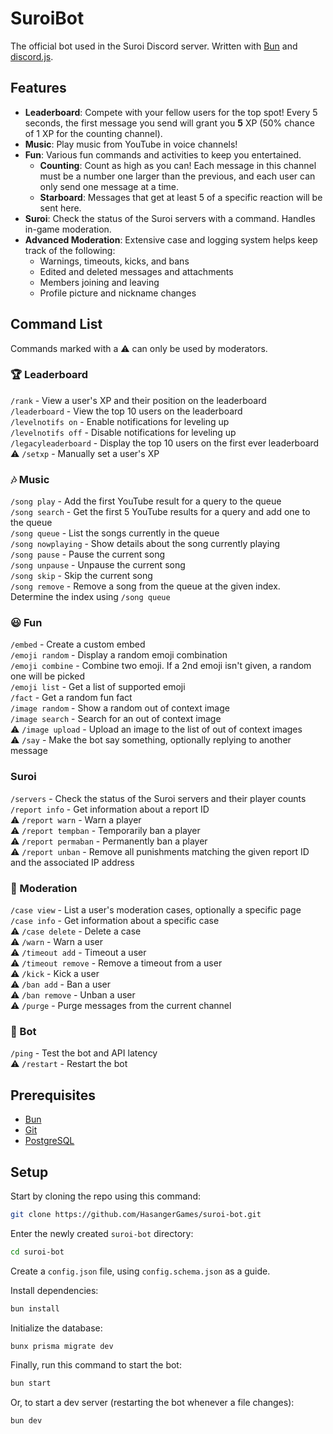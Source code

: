 # SuroiBot

The official bot used in the Suroi Discord server. Written with [Bun](https://bun.sh/) and [discord.js](https://discord.js.org/).

## Features
- **Leaderboard**: Compete with your fellow users for the top spot! Every 5 seconds, the first message you send will grant you **5** XP (50% chance of 1 XP for the counting channel).
- **Music**: Play music from YouTube in voice channels!
- **Fun**: Various fun commands and activities to keep you entertained.
  - **Counting**: Count as high as you can! Each message in this channel must be a number one larger than the previous, and each user can only send one message at a time.
  - **Starboard**: Messages that get at least 5 of a specific reaction will be sent here.
- **Suroi**: Check the status of the Suroi servers with a command. Handles in-game moderation.
- **Advanced Moderation**: Extensive case and logging system helps keep track of the following:
  - Warnings, timeouts, kicks, and bans
  - Edited and deleted messages and attachments
  - Members joining and leaving
  - Profile picture and nickname changes

## Command List
Commands marked with a ⚠️ can only be used by moderators.
### 🏆 Leaderboard
`/rank` - View a user's XP and their position on the leaderboard\
`/leaderboard` - View the top 10 users on the leaderboard\
`/levelnotifs on` - Enable notifications for leveling up\
`/levelnotifs off` - Disable notifications for leveling up\
`/legacyleaderboard` - Display the top 10 users on the first ever leaderboard\
⚠️ `/setxp` - Manually set a user's XP

### 🎶 Music
`/song play` - Add the first YouTube result for a query to the queue\
`/song search` - Get the first 5 YouTube results for a query and add one to the queue\
`/song queue` - List the songs currently in the queue\
`/song nowplaying` - Show details about the song currently playing\
`/song pause` - Pause the current song\
`/song unpause` - Unpause the current song\
`/song skip` - Skip the current song\
`/song remove` - Remove a song from the queue at the given index. Determine the index using `/song queue`

### 😃 Fun
`/embed` - Create a custom embed\
`/emoji random` - Display a random emoji combination\
`/emoji combine` - Combine two emoji. If a 2nd emoji isn't given, a random one will be picked\
`/emoji list` - Get a list of supported emoji\
`/fact` - Get a random fun fact\
`/image random` - Show a random out of context image\
`/image search` - Search for an out of context image\
⚠️ `/image upload` - Upload an image to the list of out of context images\
⚠️ `/say` - Make the bot say something, optionally replying to another message

### Suroi
`/servers` - Check the status of the Suroi servers and their player counts\
`/report info` - Get information about a report ID\
⚠️ `/report warn` - Warn a player\
⚠️ `/report tempban` - Temporarily ban a player\
⚠️ `/report permaban` - Permanently ban a player\
⚠️ `/report unban` - Remove all punishments matching the given report ID and the associated IP address

### 🔨 Moderation
`/case view` - List a user's moderation cases, optionally a specific page\
`/case info` - Get information about a specific case\
⚠️ `/case delete` - Delete a case\
⚠️ `/warn` - Warn a user\
⚠️ `/timeout add` - Timeout a user\
⚠️ `/timeout remove` - Remove a timeout from a user\
⚠️ `/kick` - Kick a user\
⚠️ `/ban add` - Ban a user\
⚠️ `/ban remove` - Unban a user\
⚠️ `/purge` - Purge messages from the current channel

### 🤖 Bot
`/ping` - Test the bot and API latency\
⚠️ `/restart` - Restart the bot

## Prerequisites
- [Bun](https://bun.sh/)
- [Git](https://git-scm.com/)
- [PostgreSQL](https://www.postgresql.org/)

## Setup
Start by cloning the repo using this command:
```bash
git clone https://github.com/HasangerGames/suroi-bot.git
```

Enter the newly created `suroi-bot` directory:
```bash
cd suroi-bot
```

Create a `config.json` file, using `config.schema.json` as a guide.

Install dependencies:

```bash
bun install
```

Initialize the database:
```bash
bunx prisma migrate dev
```

Finally, run this command to start the bot:

```bash
bun start
```

Or, to start a dev server (restarting the bot whenever a file changes):
```bash
bun dev
```
